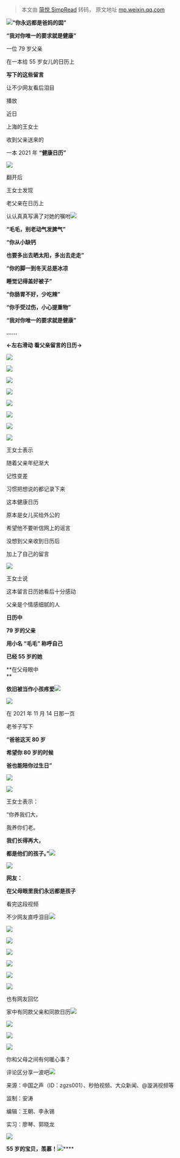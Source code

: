 > 本文由 [简悦 SimpRead](http://ksria.com/simpread/) 转码， 原文地址 [mp.weixin.qq.com](https://mp.weixin.qq.com/s/OPblAR0t0YJeBYL4JhwxrA)

![](https://mmbiz.qpic.cn/mmbiz_gif/azXQmS1HA7mVaAjkG1W0icdF4Wpda0rqBsBe92E9vood2SCn94Y3FxvSokZaaa2HG5NDB8g0nYmBNrGphm8vwIw/640?wx_fmt=gif)**“你永远都是爸妈的囡”**

**“我对你唯一的要求就是健康”**

一位 79 岁父亲

在一本给 55 岁女儿的日历上

**写下的这些留言**

让不少网友看后泪目

播放![](data:image/gif;base64,iVBORw0KGgoAAAANSUhEUgAAAAEAAAABCAYAAAAfFcSJAAAADUlEQVQImWNgYGBgAAAABQABh6FO1AAAAABJRU5ErkJggg==)

近日

上海的王女士

收到父亲送来的

一本 2021 年 **“健康日历”**

![](https://mmbiz.qpic.cn/mmbiz_jpg/oq1PymRl9D4P0NBfM7mBCXyqUYCZL3vjp9qViamC5kpjIo0uGetI8Zc8jRibe3fR8sJ3Pzh525jZOZBTZJT3ib8iag/640?wx_fmt=jpeg)

翻开后

王女士发现  

老父亲在日历上

认认真真写满了对她的嘱咐![](https://mmbiz.qpic.cn/mmbiz_png/DTobibL9LCHIibpyt0PpnDx5V1LhmwtetpY4TTeJcMFiawzrKd1tkMsYS9sPpiavicX6A4CR04oD64YH7Oca1SKmC9A/640?wx_fmt=png)

**“毛毛，别老动气发脾气”**

**“你从小缺钙**

**也要多出去晒太阳，多出去走走”**

**“你的脚一到冬天总是冰凉**

**睡觉记得盖好被子”**

**“你肠胃不好，少吃辣”**

**“你手受过伤，小心提重物”**

**“我对你唯一的要求就是健康”**

**……**

**←左右滑动 看父亲留言的日历→**  

![](https://mmbiz.qpic.cn/mmbiz_jpg/oq1PymRl9D4P0NBfM7mBCXyqUYCZL3vjEQ0H9FTowNcbHAJ6EgW2uAZHAzrBPqVXydbV7lakn7Y3cIppC4hWOA/640?wx_fmt=jpeg)

![](https://mmbiz.qpic.cn/mmbiz_jpg/oq1PymRl9D4P0NBfM7mBCXyqUYCZL3vjl3Q0qehMbmy0dNLYZ52NZmq73KGSslWMpUsGdaibEKH47sM64icN7ZNQ/640?wx_fmt=jpeg)

![](https://mmbiz.qpic.cn/mmbiz_jpg/oq1PymRl9D4P0NBfM7mBCXyqUYCZL3vjzR9PLAVibcD7waA3JK6YKNGlI5sRia1XomImwibqpY73dddFW2vibAptpg/640?wx_fmt=jpeg)

![](https://mmbiz.qpic.cn/mmbiz_jpg/oq1PymRl9D4P0NBfM7mBCXyqUYCZL3vjyBLHjic0KosL3Lqic71sciazWbx7p34NsZNQibWX0lVXsN2gGCIaA4zvVQ/640?wx_fmt=jpeg)

![](https://mmbiz.qpic.cn/mmbiz_jpg/oq1PymRl9D4P0NBfM7mBCXyqUYCZL3vjRmCXlS9g6pUARevezQWqCqG3FuDovQ7dvafdotelCa5Eqxkk6J4VoA/640?wx_fmt=jpeg)

![](https://mmbiz.qpic.cn/mmbiz_jpg/oq1PymRl9D4P0NBfM7mBCXyqUYCZL3vjrmGlmjCf3gBlH8RcwJBD0Vz3WhuMhicicvVShpc4ic9S6YBDbXmianWEug/640?wx_fmt=jpeg)

![](https://mmbiz.qpic.cn/mmbiz_jpg/oq1PymRl9D4P0NBfM7mBCXyqUYCZL3vjmbMAJpOCic8raKQAjadhlwgJcnvL3CKTPs1G3ZBJgSua9VjwgqsYLbQ/640?wx_fmt=jpeg)

![](https://mmbiz.qpic.cn/mmbiz_jpg/oq1PymRl9D4P0NBfM7mBCXyqUYCZL3vjAjHaD9b917kib09Oy0c67p1YjXjR26bEIUX7ib1TToB8NuDoRSeIJJfQ/640?wx_fmt=jpeg)

王女士表示  

随着父亲年纪渐大

记性变差

习惯把想说的都记录下来

这本健康日历

原本是女儿买给外公的

希望他不要听信网上的谣言

没想到父亲收到日历后

加上了自己的留言

![](https://mmbiz.qpic.cn/mmbiz_jpg/oq1PymRl9D4P0NBfM7mBCXyqUYCZL3vjofBGshkt4mkK0qfDszp6lQgQScBuvRlicRkQKfsSnpVTiaZooAS69mlA/640?wx_fmt=jpeg)

王女士说

这本留言日历她看后十分感动

父亲是个情感细腻的人

**日历中**

**79 岁的父亲**

**用小名 “毛毛” 称呼自己**

**已经 55 岁的她**

**在父母眼中  
**

**依旧被当作小孩疼爱![](https://mmbiz.qpic.cn/mmbiz_png/DTobibL9LCHIibpyt0PpnDx5V1LhmwtetpkHyaibAA7h8dCzAuGdibvzB1p1kxZQcIXIQF7NrXLwSoPuoZzCjVttPQ/640?wx_fmt=png)**

![](https://mmbiz.qpic.cn/mmbiz_png/oq1PymRl9D4P0NBfM7mBCXyqUYCZL3vjEmrz6KzIdKDgyTpl6VXF0RLPEX44ibYz9B2IX7mKeRMbDW1biaxymSyA/640?wx_fmt=png)

在 2021 年 11 月 14 日那一页  

老爷子写下  

**“爸爸这天 80 岁**

**希望你 80 岁的时候**

**爸也能陪你过生日”**

![](https://mmbiz.qpic.cn/mmbiz_png/oq1PymRl9D4P0NBfM7mBCXyqUYCZL3vjRhQ4lYhvmpKExp3v5LoONefcfkrUltv5kRu9O6VJQfzKetGJkooqzQ/640?wx_fmt=png)

![](https://mmbiz.qpic.cn/mmbiz_jpg/oq1PymRl9D4P0NBfM7mBCXyqUYCZL3vjAjHaD9b917kib09Oy0c67p1YjXjR26bEIUX7ib1TToB8NuDoRSeIJJfQ/640?wx_fmt=jpeg)

王女士表示：  

“你养我们大，

我养你们老。

**我们长得再大，**

**都是他们的孩子。”![](https://mmbiz.qpic.cn/mmbiz_png/DTobibL9LCHIibpyt0PpnDx5V1LhmwtetpmEghUHZg4uFq9Ivlic7gyVlQwP6dhb4YZYMnuVffA089VeGTfVt6CCg/640?wx_fmt=png)**

![](https://mmbiz.qpic.cn/mmbiz_png/oq1PymRl9D4P0NBfM7mBCXyqUYCZL3vjE9BcAlicp8qiam1PYHX2GdDNNznUibOb6iblicvqjWYO5pe8mIXfUCyYGlQ/640?wx_fmt=png)

**网友：**

**在父母眼里我们永远都是孩子**

看完这段视频

不少网友直呼泪目![](https://mmbiz.qpic.cn/mmbiz_png/DTobibL9LCHIibpyt0PpnDx5V1LhmwtetpOHYsuxPknZA1TtcXY4RORDLDmS8u9GqhWiciaQp2NonFZ6CmfHYGTaTA/640?wx_fmt=png)

![](https://mmbiz.qpic.cn/mmbiz_jpg/oq1PymRl9D4P0NBfM7mBCXyqUYCZL3vjqMF72icJFRn5YCIgDC5YHIPTpDrHiakroY5zQnCm2hddq58YjFOxqWcA/640?wx_fmt=jpeg)

![](https://mmbiz.qpic.cn/mmbiz_jpg/oq1PymRl9D4P0NBfM7mBCXyqUYCZL3vjpX9x5RkQ3X3XzqrDnvSXIAu6rrzgZbrZCg07PgZlYBYM7mXrfda6kg/640?wx_fmt=jpeg)

![](https://mmbiz.qpic.cn/mmbiz_jpg/oq1PymRl9D4P0NBfM7mBCXyqUYCZL3vjK0YbZy46XNA3tAVv6LHRD9E5PnkmGCGpVWtgjWlYZv8mtz0yFibyIGQ/640?wx_fmt=jpeg)  

![](https://mmbiz.qpic.cn/mmbiz_jpg/oq1PymRl9D4P0NBfM7mBCXyqUYCZL3vjyd3feMVlY8iax4uaHac7SfXKj4mtYSFqUwFfzsgRy2B95sRXaUHujzg/640?wx_fmt=jpeg)  

![](https://mmbiz.qpic.cn/mmbiz_jpg/oq1PymRl9D4P0NBfM7mBCXyqUYCZL3vjoic6LqOPWj9ibjRa5KH8kXDEuuXsGBlg28vqTYuRjzvoULM2D2NppjaQ/640?wx_fmt=jpeg)

![](https://mmbiz.qpic.cn/mmbiz_jpg/oq1PymRl9D4P0NBfM7mBCXyqUYCZL3vj3gZibYj1GN3tOP8U6vzndn1nDxBJ6Dv0BPMpQdTicyfbmxeYjrejJYUw/640?wx_fmt=jpeg)

也有网友回忆

家中有同款父亲和同款日历![](https://mmbiz.qpic.cn/mmbiz_png/DTobibL9LCHIibpyt0PpnDx5V1LhmwtetpLqMj7nycJCftibhd8smuygnbyrjlOdeQyIlsfavSdia2juCIuPLQjUVA/640?wx_fmt=png)

![](https://mmbiz.qpic.cn/mmbiz_jpg/oq1PymRl9D4P0NBfM7mBCXyqUYCZL3vjibmbkUYx8CjTpl3yjNXZOITw4ibrVib4MqFoS1qYYzmDPtho5QfSclNdQ/640?wx_fmt=jpeg)  

![](https://mmbiz.qpic.cn/mmbiz_jpg/oq1PymRl9D4P0NBfM7mBCXyqUYCZL3vjiagUu4HzuCBsyy0LhusRUrONAp59FHEHMj31CGMTszuwQeqOQ3DFuRQ/640?wx_fmt=jpeg)  

![](https://mmbiz.qpic.cn/mmbiz_jpg/oq1PymRl9D4P0NBfM7mBCXyqUYCZL3vjPaKttOwpL5iagC1fX20wcYzOPIsIBdUOKGWicMf2j3ZEoaibOl72Jko8A/640?wx_fmt=jpeg)

你和父母之间有何暖心事？

评论区分享一波吧![](https://mmbiz.qpic.cn/mmbiz_png/azXQmS1HA7m95XoHYJLMe6FA2TVlSU6K7rXI4qBGsCwE83jr24TmmRibOjXA73dqoG4Tk9MnpwWFsWJosANNCdg/640?wx_fmt=png)

来源：中国之声（ID：zgzs001）、秒拍视频、大众新闻、@漩涡视频等

监制：安涛

编辑：王朝、李永锡

实习：廖琴、郭晓龙

![](https://mmbiz.qpic.cn/mmbiz_gif/azXQmS1HA7kekPnuE77wvuibxNz3qSuvpufX3QAxcBUSr9ibyx0F30WDHQMu5ux0nn21EFCiciaT3ibeJoEKic3aN9kQ/640?wx_fmt=gif)

************55 岁的宝贝，羡慕！**![](https://mmbiz.qpic.cn/mmbiz_gif/azXQmS1HA7kw6CtFWdFYz6gIZyKzI8aXNx4zZ3ADUickzwAvGicPCyS2FvbRPmHntQibyDSdHuBibMhH6JiaIiabWnsQ/640?wx_fmt=gif)**************